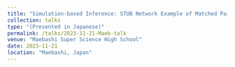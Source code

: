 ```yaml
---
title: "Simulation-based Inference: STUB Network Example of Matched Pairs"
collection: talks
type: "(Presented in Japanese)"
permalink: /talks/2023-11-21-Maeb-talk
venue: "Maebashi Super Science High School"
date: 2023-11-21
location: "Maebashi, Japan"
---
```

<style>
  hr {
    height: 2px;
    background-color: #E5E4E2;
    border: none;
  }

  .no-italics {
      font-style: normal;   
  }
</style>
